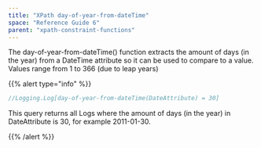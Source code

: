 ```yaml
---
title: "XPath day-of-year-from-dateTime"
space: "Reference Guide 6"
parent: "xpath-constraint-functions"
---
```



The day-of-year-from-dateTime() function extracts the amount of days (in the year) from a DateTime attribute so it can be used to compare to a value. Values range from 1 to 366 (due to leap years)

{{% alert type="info" %}}

```java
//Logging.Log[day-of-year-from-dateTime(DateAttribute) = 30]
```

This query returns all Logs where the amount of days (in the year) in DateAttribute is 30, for example 2011-01-30.

{{% /alert %}}
